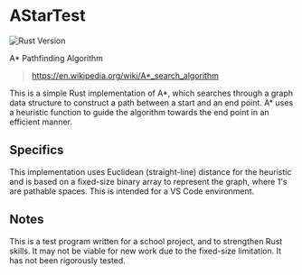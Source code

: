 # AStarTest

![Rust Version](https://img.shields.io/badge/Rust-1.77.2%2B-brown)

A* Pathfinding Algorithm

> https://en.wikipedia.org/wiki/A*_search_algorithm

This is a simple Rust implementation of A*, which searches through a graph data structure to construct a path between a start and an end point.
A* uses a heuristic function to guide the algorithm towards the end point in an efficient manner.

## Specifics

This implementation uses Euclidean (straight-line) distance for the heuristic and is based on a fixed-size binary array to represent the graph, where 1's are pathable spaces.
This is intended for a VS Code environment.

## Notes

This is a test program written for a school project, and to strengthen Rust skills. It may not be viable for new work due to the fixed-size limitation. It has not been rigorously tested.
